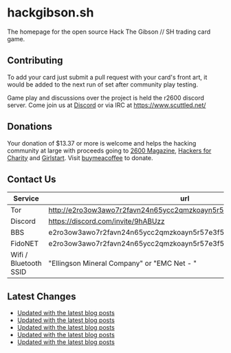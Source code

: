 # hackgibson.sh
The homepage for the open source Hack The Gibson // SH trading card game.


## Contributing

To add your card just submit a pull request with your card's front art, it would be added to the next run of set after community play testing.

Game play and discussions over the project is held the r2600 discord server. Come join us at [Discord](https://discord.com/invite/9hABUzz) or via IRC at https://www.scuttled.net/


## Donations

Your donation of $13.37 or more is welcome and helps the hacking community at large with proceeds going to [2600 Magazine](https://2600.com/), [Hackers for Charity](https://hackersforcharity.org) and [Girlstart](https://girlstart.org).  Visit [buymeacoffee](https://www.buymeacoffee.com/hackgibson.sh) to donate.


## Contact Us

Service | url
-|-
Tor | http://e2ro3ow3awo7r2favn24n65ycc2qmzkoayn5r57e3f56nvjwdcgg32ad.onion
Discord | https://discord.com/invite/9hABUzz
BBS | e2ro3ow3awo7r2favn24n65ycc2qmzkoayn5r57e3f56nvjwdcgg32ad.onion:23
FidoNET | e2ro3ow3awo7r2favn24n65ycc2qmzkoayn5r57e3f56nvjwdcgg32ad.onion:24554
Wifi / Bluetooth SSID | "Ellingson Mineral Company" or "EMC Net - <fidonet address>"

## Latest Changes
<!-- BLOG-POST-LIST:START -->
- [Updated with the latest blog posts](https://github.com/DFW2600/hackgibson.sh/commit/38c042e8aff34145661659e84093f9308f9ec2b2)
- [Updated with the latest blog posts](https://github.com/DFW2600/hackgibson.sh/commit/22d1f982b92d152a2706a9fcb7c566fc2f13cd7c)
- [Updated with the latest blog posts](https://github.com/DFW2600/hackgibson.sh/commit/a0729500be282527c55f6b1b0d1b9de26ddf189a)
- [Updated with the latest blog posts](https://github.com/DFW2600/hackgibson.sh/commit/8eec7a4da3c4b2a6cb23f72b0c3139454f68d8d6)
- [Updated with the latest blog posts](https://github.com/DFW2600/hackgibson.sh/commit/03ad9af27c223e50b0280c9f311b80e16ad30a74)
<!-- BLOG-POST-LIST:END -->
